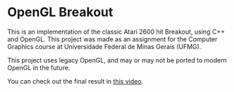 # OpenGL Breakout
This is an implementation of the classic Atari 2600 hit Breakout, using C++ and OpenGL. This project was made as an assignment for the Computer Graphics course at Universidade Federal de Minas Gerais (UFMG).

This project uses legacy OpenGL, and may or may not be ported to modern OpenGL in the future.

You can check out the final result in [this video](https://www.youtube.com/watch?v=5-RQn2lyvlM).
